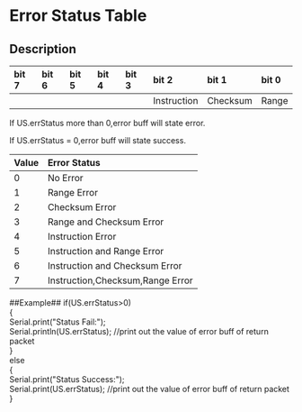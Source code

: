 # Error Status Table #

## Description ##
|bit 7|bit 6|bit 5|bit 4|bit 3|bit 2|bit 1|bit 0|
|:----|:----|:----|:----|:----|:----|:----|:----|
|     |     |     |     |     |Instruction     |Checksum     |Range  |


If US.errStatus more than 0,error buff will state error.

If US.errStatus = 0,error buff will state success.

|Value| Error Status|
|:----|:------------|
|0    |No Error|
|1    |Range Error|
|2    |Checksum Error|
|3    |Range and Checksum Error|
|4    |Instruction Error|
|5    |Instruction and Range Error|
|6    |Instruction and Checksum Error|
|7    |Instruction,Checksum,Range Error|

##Example##
if(US.errStatus>0)<br/>
{<br/>
Serial.print("Status Fail:");<br/>
Serial.println(US.errStatus);        //print out the value of error buff of return packet<br/>
}<br/>
else<br/>
{<br/>
Serial.print("Status Success:");<br/>
Serial.print(US.errStatus);         //print out the value of error buff of return packet<br/>
}<br/>

